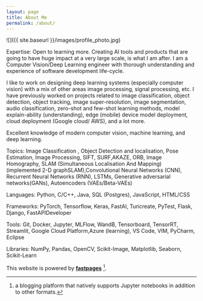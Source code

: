 ```yaml
---
layout: page
title: About Me
permalink: /about/
---
```


![]({{ site.baseurl }}/images/profile_photo.jpg)

Expertise: Open to learning more.
Creating AI tools and products that are going to have huge impact at a very large scale, is what I am after.
I am a Computer Vision/Deep Learning engineer with thorough understanding and experience of software development life-cycle.

I like to work on designing deep learning systems (especially computer vision) with a mix of other areas image processing, signal processing, etc.
I have previously worked on projects related to image classification, object detection, object tracking, image super-resolution, image segmentation, audio classification, zero-shot and few-shot learning methods, model explain-ability (understanding), edge (mobile) device model deployment, cloud deployment (Google cloud/ AWS), and a lot more.

Excellent knowledge of modern computer vision, machine learning, and deep learning.

Topics: Image Classification , Object Detection and localisation, Pose Estimation, Image Processing, SIFT, SURF,AKAZE, ORB, Image Homography, SLAM (Simultaneous Localisation And Mapping) (implemented 2-D graphSLAM),Convolutional Neural Networks (CNN), Recurrent Neural Networks (RNN), LSTMs, Generative adversarial networks(GANs), Autoencoders (VAEs/Beta-VAEs)

Languages: Python, C/C++, Java, SQL (Postgres), JavaScript, HTML/CSS

Frameworks: PyTorch, Tensorflow, Keras, FastAI, Turicreate, PyTest, Flask, Django, FastAPIDeveloper

Tools: Git, Docker, Jupyter, MLFlow, WandB, Tensorboard, TensorRT, Streamlit, Google Cloud Platform,Azure (learning), VS Code, VIM, PyCharm, Eclipse

Libraries: NumPy, Pandas, OpenCV, Scikit-Image, Matplotlib, Seaborn, Scikit-Learn 

This website is powered by **[fastpages](https://github.com/fastai/fastpages)** [^1].



[^1]:a blogging platform that natively supports Jupyter notebooks in addition to other formats.
